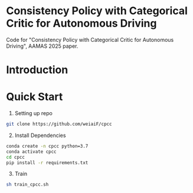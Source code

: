 # Consistency Policy with Categorical Critic for Autonomous Driving

Code for "Consistency Policy with Categorical Critic for Autonomous Driving", AAMAS 2025 paper.

# Introduction


# Quick Start

1. Setting up repo

```bash
git clone https://github.com/weiaiF/cpcc
```

2. Install Dependencies

```bash
conda create -n cpcc python=3.7
conda activate cpcc
cd cpcc
pip install -r requirements.txt
```
3. Train

```bash
sh train_cpcc.sh
```
